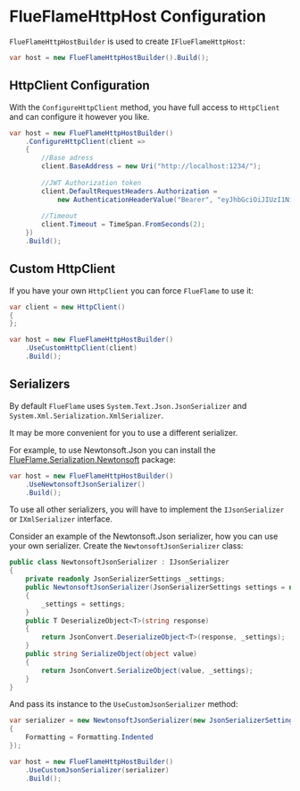 # FlueFlameHttpHost Configuration 

`FlueFlameHttpHostBuilder` is used to create `IFlueFlameHttpHost`:

```csharp
var host = new FlueFlameHttpHostBuilder().Build();
```

## HttpClient Configuration

With the `ConfigureHttpClient` method, you have full access to `HttpClient` and can configure it however you like.

```csharp
var host = new FlueFlameHttpHostBuilder()
	.ConfigureHttpClient(client =>
	{
		//Base adress
		client.BaseAddress = new Uri("http://localhost:1234/");
		
		//JWT Authorization token
		client.DefaultRequestHeaders.Authorization =
			new AuthenticationHeaderValue("Bearer", "eyJhbGciOiJIUzI1NiIsInR5cCI6IkpXVCJ9...");
		
		//Timeout
		client.Timeout = TimeSpan.FromSeconds(2);
	})
	.Build();
```

## Custom HttpClient

If you have your own `HttpClient` you can force `FlueFlame` to use it:

```csharp
var client = new HttpClient()
{
};

var host = new FlueFlameHttpHostBuilder()
	.UseCustomHttpClient(client)
	.Build();
```

## Serializers

By default `FlueFlame` uses `System.Text.Json.JsonSerializer` and `System.Xml.Serialization.XmlSerializer`.

It may be more convenient for you to use a different serializer.

For example, to use Newtonsoft.Json you can install the [FlueFlame.Serialization.Newtonsoft](https://www.nuget.org/packages/FlueFlame.Serialization.Newtonsoft) package:

```csharp
var host = new FlueFlameHttpHostBuilder()
	.UseNewtonsoftJsonSerializer()
	.Build();
```

To use all other serializers, you will have to implement the `IJsonSerializer` or `IXmlSerializer` interface.

Consider an example of the Newtonsoft.Json serializer, how you can use your own serializer. Сreate the `NewtonsoftJsonSerializer` class:

```csharp
public class NewtonsoftJsonSerializer : IJsonSerializer
{
    private readonly JsonSerializerSettings _settings;
    public NewtonsoftJsonSerializer(JsonSerializerSettings settings = null)
    {
        _settings = settings;
    }
    public T DeserializeObject<T>(string response)
    {
        return JsonConvert.DeserializeObject<T>(response, _settings);
    }
    public string SerializeObject(object value)
    {
        return JsonConvert.SerializeObject(value, _settings);
    }
}
```

And pass its instance to the `UseCustomJsonSerializer` method:

```csharp
var serializer = new NewtonsoftJsonSerializer(new JsonSerializerSettings()
{
	Formatting = Formatting.Indented
});

var host = new FlueFlameHttpHostBuilder()
	.UseCustomJsonSerializer(serializer)
	.Build();
```
